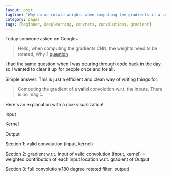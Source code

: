 ```yaml
---
layout: post
tagline: "Why do we rotate weights when computing the gradients in a convolution layer of a convolution network?"
category: pages
tags: [beginner, deeplearning, convnets, convolutions, gradient]
---
```


Today someone asked on Google+
> Hello, when computing the gradients CNN,  the weights need to be rotated, Why ? 
[question](question.png)

I had the same question when I was pouring through code back in the day, so I wanted to clear it up for people once and for all.

Simple answer: 
This is just a efficient and clean way of writing things for:
> Computing the gradient of a **valid** convolution w.r.t. the inputs.
There is no magic.

Here's an explanation with a nice visualization!

Input

Kernel

Output



Section 1: valid convolution (input, kernel)


Section 2: gradient w.r.t. input of valid convolution (input, kernel) = weighted contribution of each input location w.r.t. gradient of Output


Section 3: full convolution(180 degree rotated filter, output)



